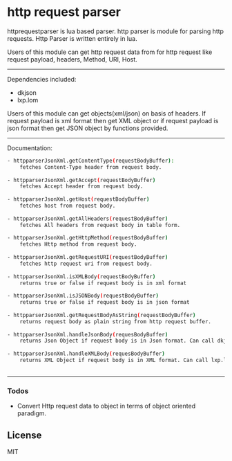# http request parser
httprequestparser is lua based parser. http parser is module for parsing http requests.
Http Parser is written entirely in lua. 

Users of this module can get http request data from for http request like request payload, headers, Method, URI, Host.

----

Dependencies included:
- dkjson
- lxp.lom

Users of this module can get objects(xml/json) on basis of headers. 
If request payload is xml format then get XML object or if request payload is json format then get JSON object by functions provided.

----

Documentation:
```sh
- httpparserJsonXml.getContentType(requestBodyBuffer):
    fetches Content-Type header from request body.
    
- httpparserJsonXml.getAccept(requestBodyBuffer)
    fetches Accept header from request body.
    
- httpparserJsonXml.getHost(requestBodyBuffer)
    fetches host from request body.
    
- httpparserJsonXml.getAllHeaders(requestBodyBuffer)
    fetches All headers from request body in table form.
    
- httpparserJsonXml.getHttpMethod(requestBodyBuffer)
    fetches Http method from request body.
    
- httpparserJsonXml.getRequestURI(requestBodyBuffer)
    fetches http request uri from request body.
    
- httpparserJsonXml.isXMLBody(requestBodyBuffer)
    returns true or false if request body is in xml format
    
- httpparserJsonXml.isJSONBody(requestBodyBuffer)
    returns true or false if request body is in json format
    
- httpparserJsonXml.getRequestBodyAsString(requestBodyBuffer)
    returns request body as plain string from http request buffer.
    
- httpparserJsonXml.handleJsonBody(requesBodyBuffer)
    returns Json Object if request body is in Json format. Can call dkjson modules function on this object.
    
- httpparserJsonXml.handleXMLBody(requesBodyBuffer)
    returns XML Object if request body is in XML format. Can call lxp.lom modules function on this object.
    
```
----

### Todos

 - Convert Http request data to object in terms of object oriented paradigm.
 
 
 License
----

MIT
